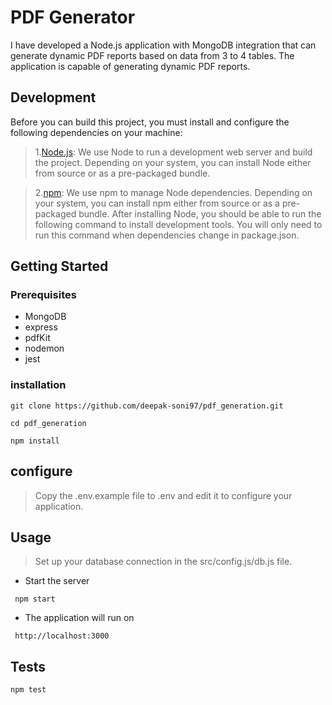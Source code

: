 # PDF Generator
I have developed a Node.js application with MongoDB integration that can generate dynamic PDF reports based on data from 3 to 4 tables.
The application is capable of generating dynamic PDF reports. 

## Development
Before you can build this project, you must install and configure the following dependencies on your machine:

>1.[Node.js](https://nodejs.org/en): We use Node to run a development web server and build the project. Depending on your system, you can install Node either from source or as a pre-packaged bundle.

>2.[npm](https://www.npmjs.com/): We use npm to manage Node dependencies. Depending on your system, you can install npm either from source or as a pre-packaged bundle.
After installing Node, you should be able to run the following command to install development tools. You will only need to run this command when dependencies change in package.json.


## Getting Started
### Prerequisites

* MongoDB
* express
* pdfKit
* nodemon
* jest  

### installation

``` 
git clone https://github.com/deepak-soni97/pdf_generation.git 
```

```
cd pdf_generation
```
```
npm install
```

## configure

> Copy the .env.example file to .env and edit it to configure your application.

## Usage

>Set up your database connection in the src/config.js/db.js file.


* Start the server
```
 npm start
```
* The application will run on
```
 http://localhost:3000
```

## Tests 
```
npm test
```



